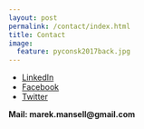 ```yaml
---
layout: post
permalink: /contact/index.html
title: Contact
image:
  feature: pyconsk2017back.jpg
---
```



* [LinkedIn](https://www.linkedin.com/in/marekmansell)
* [Facebook](http://facebook.com/marekmansell)
* [Twitter](http://twitter.com/marekmansell)


__Mail: marek.mansell@gmail.com__
